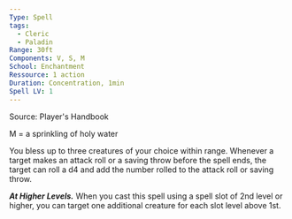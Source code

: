 ```yaml
---
Type: Spell
tags:
  - Cleric
  - Paladin
Range: 30ft
Components: V, S, M
School: Enchantment
Ressource: 1 action
Duration: Concentration, 1min
Spell LV: 1
---
```

Source: Player's Handbook

M = a sprinkling of holy water

You bless up to three creatures of your choice within range. Whenever a target makes an attack roll or a saving throw before the spell ends, the target can roll a d4 and add the number rolled to the attack roll or saving throw.

**_At Higher Levels._** When you cast this spell using a spell slot of 2nd level or higher, you can target one additional creature for each slot level above 1st.
